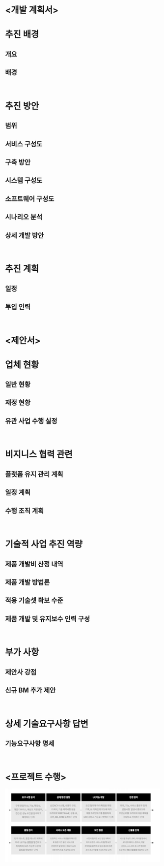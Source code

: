 <개발 계획서>
=====

# 추진 배경
## 개요
## 배경

<br/>

# 추진 방안
## 범위
## 서비스 구성도
## 구축 방안
## 시스템 구성도
## 소프트웨어 구성도
## 시나리오 분석
## 상세 개발 방안

<br/>

# 추진 계획
## 일정
## 투입 인력

<br/>


<제안서>
=====

# 업체 현황
## 일반 현황
## 재정 현황
## 유관 사업 수행 실정

<br/>

# 비지니스 협력 관련
## 플랫폼 유지 관리 계획
## 일정 계획
## 수행 조직 계획

<br/>

# 기술적 사업 추진 역량
## 제품 개발비 산정 내역
## 제품 개발 방법론
## 적용 기술셋 확보 수준
## 제품 개발 및 유지보수 인력 구성

<br/>

# 부가 사항
## 제안사 강점
## 신규 BM 추가 제안

<br/>

# 상세 기술요구사항 답변
## 기능요구사항 명세

<br/>


<프로젝트 수행>
=====

<img title="project-description" src="./images/project_description.png" alt="project" width="800px">
